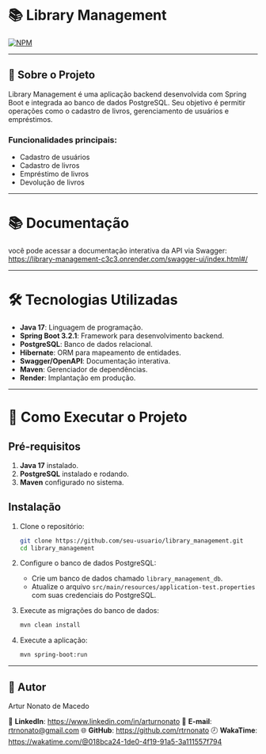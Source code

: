 # 📚 Library Management
[![NPM](https://img.shields.io/npm/l/react)](https://github.com/rtrnonato/library-management/blob/main/LICENSE)

---

## 📖 Sobre o Projeto

Library Management é uma aplicação backend desenvolvida com Spring Boot e integrada ao banco de dados PostgreSQL. Seu objetivo é permitir operações como o cadastro de livros, gerenciamento de usuários e empréstimos.

### Funcionalidades principais:

- Cadastro de usuários
- Cadastro de livros
- Empréstimo de livros
- Devolução de livros

---

# 📚 Documentação
você pode acessar a documentação interativa da API via Swagger:
https://library-management-c3c3.onrender.com/swagger-ui/index.html#/

---

# 🛠️ Tecnologias Utilizadas

- **Java 17**: Linguagem de programação.
- **Spring Boot 3.2.1**: Framework para desenvolvimento backend.
- **PostgreSQL**: Banco de dados relacional.
- **Hibernate**: ORM para mapeamento de entidades.
- **Swagger/OpenAPI**: Documentação interativa.
- **Maven**: Gerenciador de dependências.
- **Render**: Implantação em produção.
  
---

# 🚀 Como Executar o Projeto

## Pré-requisitos

1. **Java 17** instalado.
2. **PostgreSQL** instalado e rodando.
3. **Maven** configurado no sistema.

## Instalação

1. Clone o repositório:

    ```bash
    git clone https://github.com/seu-usuario/library_management.git
    cd library_management
    ```

2. Configure o banco de dados PostgreSQL:

    - Crie um banco de dados chamado `library_management_db`.
    - Atualize o arquivo `src/main/resources/application-test.properties` com suas credenciais do PostgreSQL.

3. Execute as migrações do banco de dados:

    ```bash
    mvn clean install
    ```

4. Execute a aplicação:

    ```bash
    mvn spring-boot:run
    ```
---

## 👤 Autor

Artur Nonato de Macedo

💼 **LinkedIn**: https://www.linkedin.com/in/arturnonato
📧 **E-mail**: rtrnonato@gmail.com
🌐 **GitHub**: https://github.com/rtrnonato
🕗 **WakaTime**: https://wakatime.com/@018bca24-1de0-4f19-91a5-3a111557f794
